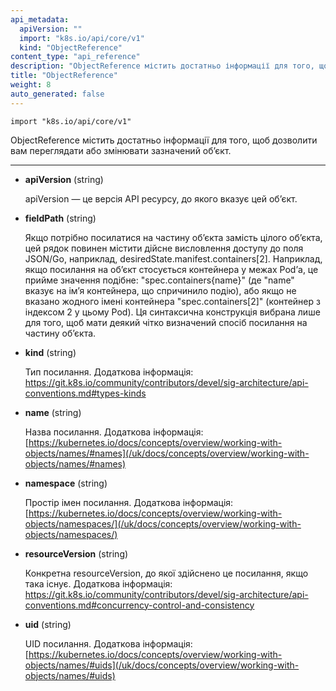 ```yaml
---
api_metadata:
  apiVersion: ""
  import: "k8s.io/api/core/v1"
  kind: "ObjectReference"
content_type: "api_reference"
description: "ObjectReference містить достатньо інформації для того, щоб дозволити вам переглядати або змінювати зазначений обʼєкт."
title: "ObjectReference"
weight: 8
auto_generated: false
---
```


`import "k8s.io/api/core/v1"`

ObjectReference містить достатньо інформації для того, щоб дозволити вам переглядати або змінювати зазначений обʼєкт.

---

- **apiVersion** (string)

  apiVersion — це версія API ресурсу, до якого вказує цей обʼєкт.

- **fieldPath** (string)

  Якщо потрібно посилатися на частину обʼєкта замість цілого обʼєкта, цей рядок повинен містити дійсне висловлення доступу до поля JSON/Go, наприклад, desiredState.manifest.containers[2]. Наприклад, якщо посилання на обʼєкт стосується контейнера у межах Podʼа, це прийме значення подібне: "spec.containers{name}" (де "name" вказує на імʼя контейнера, що спричинило подію), або якщо не вказано жодного імені контейнера "spec.containers[2]" (контейнер з індексом 2 у цьому Pod). Ця синтаксична конструкція вибрана лише для того, щоб мати деякий чітко визначений спосіб посилання на частину обʼєкта.

- **kind** (string)

  Тип посилання. Додаткова інформація: https://git.k8s.io/community/contributors/devel/sig-architecture/api-conventions.md#types-kinds

- **name** (string)

  Назва посилання. Додаткова інформація: [https://kubernetes.io/docs/concepts/overview/working-with-objects/names/#names](/uk/docs/concepts/overview/working-with-objects/names/#names)

- **namespace** (string)

  Простір імен посилання. Додаткова інформація: [https://kubernetes.io/docs/concepts/overview/working-with-objects/namespaces/](/uk/docs/concepts/overview/working-with-objects/namespaces/)

- **resourceVersion** (string)

  Конкретна resourceVersion, до якої здійснено це посилання, якщо така існує. Додаткова інформація: https://git.k8s.io/community/contributors/devel/sig-architecture/api-conventions.md#concurrency-control-and-consistency

- **uid** (string)

  UID посилання. Додаткова інформація: [https://kubernetes.io/docs/concepts/overview/working-with-objects/names/#uids](/uk/docs/concepts/overview/working-with-objects/names/#uids)
